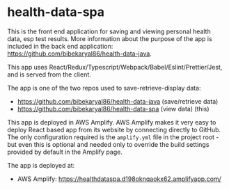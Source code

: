 # health-data-spa

This is the front end application for saving and viewing personal health data, esp test results. More information about
the purpose of the app is included in the back end application: https://github.com/bibekaryal86/health-data-java.

This app uses React/Redux/Typescript/Webpack/Babel/Eslint/Prettier/Jest, and is served from the client.

The app is one of the two repos used to save-retrieve-display data:

* https://github.com/bibekaryal86/health-data-java (save/retrieve data)
* https://github.com/bibekaryal86/health-data-spa (view data) (this)

This app is deployed in AWS Amplify. AWS Amplify makes it very easy to deploy React based app from its website by
connecting directly to GitHub. The only configuration required is the `amplify.yml` file in the project root - but even
this is optional and needed only to override the build settings provided by default in the Amplify page.

The app is deployed at:

* AWS Amplify: https://healthdataspa.d198oknqaokx62.amplifyapp.com/
